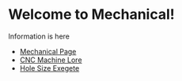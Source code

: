 # Welcome to Mechanical!

Information is here

* [Mechanical Page](mechanical/mechanical-page.md)
* [CNC Machine Lore](mechanical/cnc-machine-lore.md)
* [Hole Size Exegete](mechanical/hole-size-exegete.md)